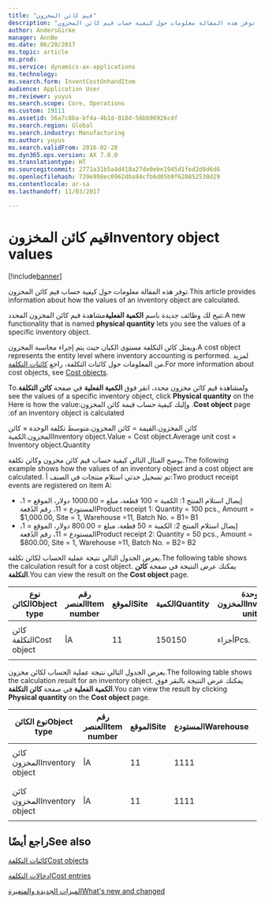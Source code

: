 ```yaml
---
title: "قيم كائن المخزون"
description: "توفر هذه المقالة معلومات حول كيفية حساب قيم كائن المخزون."
author: AndersGirke
manager: AnnBe
ms.date: 06/20/2017
ms.topic: article
ms.prod: 
ms.service: dynamics-ax-applications
ms.technology: 
ms.search.form: InventCostOnhandItem
audience: Application User
ms.reviewer: yuyus
ms.search.scope: Core, Operations
ms.custom: 19111
ms.assetid: 56a7c8ba-bf4a-4b1d-918d-56bb96926c4f
ms.search.region: Global
ms.search.industry: Manufacturing
ms.author: yuyus
ms.search.validFrom: 2016-02-28
ms.dyn365.ops.version: AX 7.0.0
ms.translationtype: HT
ms.sourcegitcommit: 2771a31b5a4d418a27de0ebe1945d1fed2d8d6d6
ms.openlocfilehash: 739e998ec0962dba94cfb6d05b9f620852530d29
ms.contentlocale: ar-sa
ms.lasthandoff: 11/03/2017

---
```


# <a name="inventory-object-values"></a><span data-ttu-id="9412e-103">قيم كائن المخزون</span><span class="sxs-lookup"><span data-stu-id="9412e-103">Inventory object values</span></span>

[!include[banner](../includes/banner.md)]


<span data-ttu-id="9412e-104">توفر هذه المقالة معلومات حول كيفية حساب قيم كائن المخزون.</span><span class="sxs-lookup"><span data-stu-id="9412e-104">This article provides information about how the values of an inventory object are calculated.</span></span> 

<span data-ttu-id="9412e-105">تتيح لك وظائف جديدة باسم **الكمية الفعلية**مشاهدة قيم كائن المخزون المحدد.</span><span class="sxs-lookup"><span data-stu-id="9412e-105">A new functionality that is named **physical quantity** lets you see the values of a specific inventory object.</span></span> 

<span data-ttu-id="9412e-106">ويمثل كائن التكلفة مستوى الكيان حيث يتم إجراء محاسبة المخزون.</span><span class="sxs-lookup"><span data-stu-id="9412e-106">A cost object represents the entity level where inventory accounting is performed.</span></span> <span data-ttu-id="9412e-107">لمزيد من المعلومات حول كائنات التكلفة، راجع [كائنات التكلفة](cost-object.md).</span><span class="sxs-lookup"><span data-stu-id="9412e-107">For more information about cost objects, see [Cost objects](cost-object.md).</span></span> 

<span data-ttu-id="9412e-108">‏‫ولمشاهدة قيم كائن مخزون محدد، انقر فوق **الكمية الفعلية** في صفحة **كائن التكلفة**.</span><span class="sxs-lookup"><span data-stu-id="9412e-108">To see the values of a specific inventory object, click **Physical quantity** on the **Cost object** page.</span></span> <span data-ttu-id="9412e-109">وإليك كيفية حساب قيمة كائن المخزون:</span><span class="sxs-lookup"><span data-stu-id="9412e-109">Here is how the value of an inventory object is calculated:</span></span> 

<span data-ttu-id="9412e-110">كائن المخزون.القيمة = كائن المخزون.متوسط تكلفة الوحدة × كائن المخزون.الكمية</span><span class="sxs-lookup"><span data-stu-id="9412e-110">Inventory object.Value = Cost object.Average unit cost × Inventory object.Quantity</span></span> 

<span data-ttu-id="9412e-111">يوضح المثال التالي كيفية حساب قيم كائن مخزون وكائن تكلفة.</span><span class="sxs-lookup"><span data-stu-id="9412e-111">The following example shows how the values of an inventory object and a cost object are calculated.</span></span> <span data-ttu-id="9412e-112">تم تسجيل حدثي استلام منتجات في الصنف أ:</span><span class="sxs-lookup"><span data-stu-id="9412e-112">Two product receipt events are registered on item A:</span></span>

-   <span data-ttu-id="9412e-113">إيصال استلام المنتج 1: الكمية = 100 قطعة، مبلغ = 1000.00 دولار، الموقع = 1، المستودع = 11، رقم الدُفعة</span><span class="sxs-lookup"><span data-stu-id="9412e-113">Product receipt 1: Quantity = 100 pcs., Amount = $1,000.00, Site = 1, Warehouse =11, Batch No.</span></span> <span data-ttu-id="9412e-114">= B1</span><span class="sxs-lookup"><span data-stu-id="9412e-114">= B1</span></span>
-   <span data-ttu-id="9412e-115">إيصال استلام المنتج 2: الكمية = 50 قطعة، مبلغ = 800.00 دولار، الموقع = 1، المستودع = 11، رقم الدُفعة</span><span class="sxs-lookup"><span data-stu-id="9412e-115">Product receipt 2: Quantity = 50 pcs., Amount = $800.00, Site = 1, Warehouse =11, Batch No.</span></span> <span data-ttu-id="9412e-116">= B2</span><span class="sxs-lookup"><span data-stu-id="9412e-116">= B2</span></span>

<span data-ttu-id="9412e-117">يعرض الجدول التالي نتيجة عملية الحساب لكائن تكلفة.</span><span class="sxs-lookup"><span data-stu-id="9412e-117">The following table shows the calculation result for a cost object.</span></span> <span data-ttu-id="9412e-118">يمكنك عرض النتيجة في صفحة **كائن التكلفة**.</span><span class="sxs-lookup"><span data-stu-id="9412e-118">You can view the result on the **Cost object** page.</span></span>

<table style="width:100%;">
<colgroup>
<col width="14%" />
<col width="14%" />
<col width="14%" />
<col width="14%" />
<col width="14%" />
<col width="14%" />
<col width="14%" />
</colgroup>
<thead>
<tr class="header">
<th><span data-ttu-id="9412e-119">نوع الكائن</span><span class="sxs-lookup"><span data-stu-id="9412e-119">Object type</span></span></th>
<th><span data-ttu-id="9412e-120">رقم العنصر</span><span class="sxs-lookup"><span data-stu-id="9412e-120">Item number</span></span></th>
<th><span data-ttu-id="9412e-121">الموقع</span><span class="sxs-lookup"><span data-stu-id="9412e-121">Site</span></span></th>
<th><span data-ttu-id="9412e-122">الكمية</span><span class="sxs-lookup"><span data-stu-id="9412e-122">Quantity</span></span></th>
<th><span data-ttu-id="9412e-123">وحدة المخزون</span><span class="sxs-lookup"><span data-stu-id="9412e-123">Inventory unit</span></span></th>
<th><span data-ttu-id="9412e-124">القيمة</span><span class="sxs-lookup"><span data-stu-id="9412e-124">Value</span></span></th>
<th><span data-ttu-id="9412e-125">متوسط تكلفة الوحدة</span><span class="sxs-lookup"><span data-stu-id="9412e-125">Average unit cost</span></span></th>
</tr>
</thead>
<tbody>
<tr class="odd">
<td><span data-ttu-id="9412e-126">كائن التكلفة</span><span class="sxs-lookup"><span data-stu-id="9412e-126">Cost object</span></span></td>
<td><span data-ttu-id="9412e-127">أ</span><span class="sxs-lookup"><span data-stu-id="9412e-127">A</span></span></td>
<td><span data-ttu-id="9412e-128">1</span><span class="sxs-lookup"><span data-stu-id="9412e-128">1</span></span></td>
<td><span data-ttu-id="9412e-129">150</span><span class="sxs-lookup"><span data-stu-id="9412e-129">150</span></span></td>
<td><span data-ttu-id="9412e-130">أجزاء</span><span class="sxs-lookup"><span data-stu-id="9412e-130">Pcs.</span></span></td>
<td><p><span data-ttu-id="9412e-131">1800.00 دولار</span><span class="sxs-lookup"><span data-stu-id="9412e-131">$1800.00</span></span></p></td>
<td><p><span data-ttu-id="9412e-132">12.00 دولارًا</span><span class="sxs-lookup"><span data-stu-id="9412e-132">$12.00</span></span></p></td>
</tr>
</tbody>
</table>

<span data-ttu-id="9412e-133">يعرض الجدول التالي نتيجة عملية الحساب لكائن مخزون.</span><span class="sxs-lookup"><span data-stu-id="9412e-133">The following table shows the calculation result for an inventory object.</span></span> <span data-ttu-id="9412e-134">يمكنك عرض النتيجة بالنقر فوق **الكمية الفعلية** في صفحة **كائن التكلفة**.</span><span class="sxs-lookup"><span data-stu-id="9412e-134">You can view the result by clicking **Physical quantity** on the **Cost object** page.</span></span>

<table style="width:100%;">
<colgroup>
<col width="11%" />
<col width="11%" />
<col width="11%" />
<col width="11%" />
<col width="11%" />
<col width="11%" />
<col width="11%" />
<col width="11%" />
<col width="11%" />
</colgroup>
<thead>
<tr class="header">
<th><span data-ttu-id="9412e-135">نوع الكائن</span><span class="sxs-lookup"><span data-stu-id="9412e-135">Object type</span></span></th>
<th><span data-ttu-id="9412e-136">رقم العنصر</span><span class="sxs-lookup"><span data-stu-id="9412e-136">Item number</span></span></th>
<th><span data-ttu-id="9412e-137">الموقع</span><span class="sxs-lookup"><span data-stu-id="9412e-137">Site</span></span></th>
<th><span data-ttu-id="9412e-138">المستودع</span><span class="sxs-lookup"><span data-stu-id="9412e-138">Warehouse</span></span></th>
<th><span data-ttu-id="9412e-139">رقم الدُفعة</span><span class="sxs-lookup"><span data-stu-id="9412e-139">Batch No.</span></span></th>
<th><span data-ttu-id="9412e-140">الكمية</span><span class="sxs-lookup"><span data-stu-id="9412e-140">Quantity</span></span></th>
<th><span data-ttu-id="9412e-141">وحدة المخزون</span><span class="sxs-lookup"><span data-stu-id="9412e-141">Inventory unit</span></span></th>
<th><span data-ttu-id="9412e-142">القيمة</span><span class="sxs-lookup"><span data-stu-id="9412e-142">Value</span></span></th>
<th><span data-ttu-id="9412e-143">متوسط تكلفة الوحدة</span><span class="sxs-lookup"><span data-stu-id="9412e-143">Average unit cost</span></span></th>
</tr>
</thead>
<tbody>
<tr class="odd">
<td><span data-ttu-id="9412e-144">كائن المخزون</span><span class="sxs-lookup"><span data-stu-id="9412e-144">Inventory object</span></span></td>
<td><span data-ttu-id="9412e-145">أ</span><span class="sxs-lookup"><span data-stu-id="9412e-145">A</span></span></td>
<td><span data-ttu-id="9412e-146">1</span><span class="sxs-lookup"><span data-stu-id="9412e-146">1</span></span></td>
<td><span data-ttu-id="9412e-147">11</span><span class="sxs-lookup"><span data-stu-id="9412e-147">11</span></span></td>
<td><span data-ttu-id="9412e-148">ب1</span><span class="sxs-lookup"><span data-stu-id="9412e-148">B1</span></span></td>
<td><span data-ttu-id="9412e-149">100</span><span class="sxs-lookup"><span data-stu-id="9412e-149">100</span></span></td>
<td><span data-ttu-id="9412e-150">أجزاء</span><span class="sxs-lookup"><span data-stu-id="9412e-150">Pcs.</span></span></td>
<td><p><span data-ttu-id="9412e-151">1200.00 دولار</span><span class="sxs-lookup"><span data-stu-id="9412e-151">$1200.00</span></span></p></td>
<td><p><span data-ttu-id="9412e-152">12.00 دولارًا</span><span class="sxs-lookup"><span data-stu-id="9412e-152">$12.00</span></span></p></td>
</tr>
<tr class="even">
<td><span data-ttu-id="9412e-153">كائن المخزون</span><span class="sxs-lookup"><span data-stu-id="9412e-153">Inventory object</span></span></td>
<td><span data-ttu-id="9412e-154">أ</span><span class="sxs-lookup"><span data-stu-id="9412e-154">A</span></span></td>
<td><span data-ttu-id="9412e-155">1</span><span class="sxs-lookup"><span data-stu-id="9412e-155">1</span></span></td>
<td><span data-ttu-id="9412e-156">11</span><span class="sxs-lookup"><span data-stu-id="9412e-156">11</span></span></td>
<td><span data-ttu-id="9412e-157">ب2</span><span class="sxs-lookup"><span data-stu-id="9412e-157">B2</span></span></td>
<td><span data-ttu-id="9412e-158">50</span><span class="sxs-lookup"><span data-stu-id="9412e-158">50</span></span></td>
<td><span data-ttu-id="9412e-159">أجزاء</span><span class="sxs-lookup"><span data-stu-id="9412e-159">Pcs.</span></span></td>
<td><p><span data-ttu-id="9412e-160">600.00 دولار</span><span class="sxs-lookup"><span data-stu-id="9412e-160">$600.00</span></span></p></td>
<td><p><span data-ttu-id="9412e-161">12.00 دولارًا</span><span class="sxs-lookup"><span data-stu-id="9412e-161">$12.00</span></span></p></td>
</tr>
</tbody>
</table>



<a name="see-also"></a><span data-ttu-id="9412e-162">راجع أيضًا</span><span class="sxs-lookup"><span data-stu-id="9412e-162">See also</span></span>
--------

[<span data-ttu-id="9412e-163">كائنات التكلفة</span><span class="sxs-lookup"><span data-stu-id="9412e-163">Cost objects</span></span>](cost-object.md)

[<span data-ttu-id="9412e-164">إدخالات التكلفة</span><span class="sxs-lookup"><span data-stu-id="9412e-164">Cost entries</span></span>](cost-entries.md)

[<span data-ttu-id="9412e-165">الميزات الجديدة والمتغيرة</span><span class="sxs-lookup"><span data-stu-id="9412e-165">What's new and changed</span></span>](../../fin-and-ops/get-started/whats-new-changed.md)




